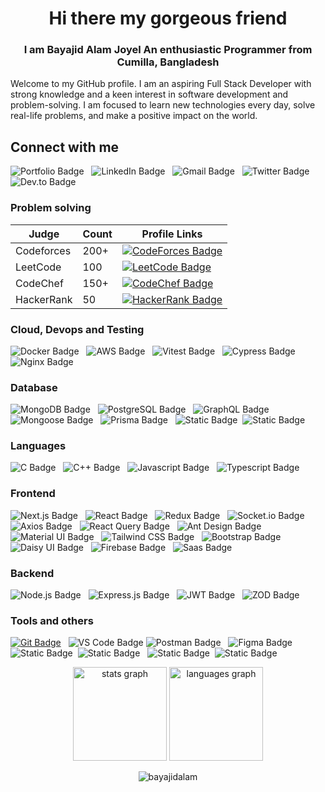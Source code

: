 <h1 align="center">Hi there my gorgeous friend </h1> 
<h3 align='center'> I am <span>Bayajid Alam Joyel</span> An enthusiastic Programmer from Cumilla, Bangladesh</h3>
<p align='left'>Welcome to my GitHub profile. I am an aspiring Full Stack Developer with strong knowledge and a keen interest in software development and problem-solving. I am focused to learn new technologies every day, solve real-life problems, and make a positive impact on the world.</p>

## Connect with me
![Portfolio Badge](https://img.shields.io/badge/Portfolio-%2337BEFF?style=for-the-badge&logo=%2337BEFF&link=https%3A%2F%2Fbayajidalamjoyel.netlify.app) &nbsp; ![LinkedIn Badge](https://img.shields.io/badge/Linkedin-%230A66C2?style=for-the-badge&logo=linkedin&link=https%3A%2F%2Fwww.linkedin.com%2Fin%2Fbayajid-alam-joyel) &nbsp; ![Gmail Badge](https://img.shields.io/badge/Gmail-%23EA4335?style=for-the-badge&logo=gmail&logoColor=%23EA4335&labelColor=white&link=bayajidalam2001%40gmail.com) &nbsp; ![Twitter Badge](https://img.shields.io/badge/Twitter-%231D9BF0?style=for-the-badge&logo=x&link=https%3A%2F%2Ftwitter.com%2Fbayajid_alam) &nbsp; ![Dev.to Badge](https://img.shields.io/badge/Dev-%230A0A0A?style=for-the-badge&logo=devdotto&link=https%3A%2F%2Fdev.to%2Fbayajid_alam)

### Problem solving
<!--
[![LeetCode Badge](https://img.shields.io/badge/LeetCode-%23FFA116?style=for-the-badge&logo=leetcode&logoColor=%23FFA116&labelColor=white)](https://leetcode.com/Bayajid_Alam)
[![CodeForces Badge](https://img.shields.io/badge/CodeForces-%231F8ACB?style=for-the-badge&logo=codeforces&logoColor=codeforces&labelColor=white)](https://codeforces.com/profile/Bayajid_Alam)
[![CodeChef Badge](https://img.shields.io/badge/CodeChef-%235B4638?style=for-the-badge&logo=codechef&logoColor=white&labelColor=000000)](https://www.codechef.com/users/bayajid)
[![HackerRank Badge](https://img.shields.io/badge/Hackerrank-%2300EA64?style=for-the-badge&logo=hackerrank&labelColor=white)](https://www.hackerrank.com/profile/bayajidalam2001)
-->

| Judge           | Count           | Profile Links   |
|-----------------|-----------------|-----------------|
| Codeforces      | 200+            | [![CodeForces Badge](https://img.shields.io/badge/CodeForces-%231F8ACB?style=for-the-badge&logo=codeforces&logoColor=codeforces&labelColor=white)](https://codeforces.com/profile/Bayajid_Alam)                    |
| LeetCode        | 100             |      [![LeetCode Badge](https://img.shields.io/badge/LeetCode-%23FFA116?style=for-the-badge&logo=leetcode&logoColor=%23FFA116&labelColor=white)](https://leetcode.com/Bayajid_Alam)                                 |
| CodeChef        | 150+            |    [![CodeChef Badge](https://img.shields.io/badge/CodeChef-%235B4638?style=for-the-badge&logo=codechef&logoColor=white&labelColor=000000)](https://www.codechef.com/users/bayajid)                               |
| HackerRank      | 50              |    [![HackerRank Badge](https://img.shields.io/badge/Hackerrank-%2300EA64?style=for-the-badge&logo=hackerrank&labelColor=white)](https://www.hackerrank.com/profile/bayajidalam2001)                                                                          |


### Cloud, Devops and Testing

![Docker Badge](https://img.shields.io/badge/Docker-%232496ED?style=for-the-badge&logo=docker&logoColor=white&labelColor=black) &nbsp; ![AWS Badge](https://img.shields.io/badge/AWS-%23232F3E?style=for-the-badge&logo=amazonaws&logoColor=white&labelColor=black) &nbsp; ![Vitest Badge](https://img.shields.io/badge/Vitest-%236E9F18?style=for-the-badge&logo=vitest&logoColor=white&labelColor=black) &nbsp; ![Cypress Badge](https://img.shields.io/badge/Cypress-%2317202C?style=for-the-badge&logo=cypress&logoColor=white&labelColor=black) &nbsp; ![Nginx Badge](https://img.shields.io/badge/Nginx-%23009639?style=for-the-badge&logo=nginx&logoColor=white&labelColor=black)



### Database

![MongoDB Badge](https://img.shields.io/badge/MongoDB-4EA94B?style=for-the-badge&logo=mongodb&logoColor=white) &nbsp; ![PostgreSQL Badge](https://img.shields.io/badge/PostgreSQL-%234169E1?style=for-the-badge&logo=postgresql&logoColor=white&labelColor=black) &nbsp; ![GraphQL Badge](https://img.shields.io/badge/-GraphQl-e535ab?style=for-the-badge&labelColor=black&logo=node.js&logoColor=e535ab)&nbsp; ![Mongoose Badge](https://img.shields.io/badge/Mongoose-%23880000?style=for-the-badge&logo=mongoose&logoColor=white&labelColor=black) &nbsp; ![Prisma Badge](https://img.shields.io/badge/prisma-%232D3748?style=for-the-badge&logo=prisma&logoColor=white&labelColor=black) &nbsp; ![Static Badge](https://img.shields.io/badge/Redis-%23DC382D?style=for-the-badge&logo=redis&logoColor=white&labelColor=black)&nbsp; ![Static Badge](https://img.shields.io/badge/Supabase-%233FCF8E?style=for-the-badge&logo=supabase&logoColor=white&labelColor=black) &nbsp; 



### Languages

![C Badge](https://img.shields.io/badge/C-%23A8B9CC?style=for-the-badge&logo=c&logoColor=white&labelColor=black) &nbsp; ![C++ Badge](https://img.shields.io/badge/C%2B%2B-%2300599C?style=for-the-badge&logo=cplusplus&logoColor=white&labelColor=black) &nbsp; ![Javascript Badge](https://img.shields.io/badge/-Javascript-F0DB4F?style=for-the-badge&labelColor=black&logo=javascript&logoColor=F0DB4F) &nbsp;  ![Typescript Badge](https://img.shields.io/badge/Typescript-%233178C6?style=for-the-badge&logo=typescript&logoColor=white&color=%233178C6) 


### Frontend

![Next.js Badge](https://img.shields.io/badge/Next%20Js-%23000000?style=for-the-badge&logo=nextdotjs&labelColor=black&color=black) &nbsp; ![React Badge](https://img.shields.io/badge/React-%2361DAFB?style=for-the-badge&logo=react&labelColor=black) &nbsp; ![Redux Badge](https://img.shields.io/badge/Redux-%23764ABC?style=for-the-badge&logo=redux&logoColor=white&color=%23764ABC) &nbsp; ![Socket.io Badge](https://img.shields.io/badge/Socket%20io-%23010101?style=for-the-badge&logo=socketdotio&logoColor=white&labelColor=black) &nbsp; ![Axios Badge](https://img.shields.io/badge/Axios-%235A29E4?style=for-the-badge&logo=axios&logoColor=white&labelColor=black) &nbsp; ![React Query Badge](https://img.shields.io/badge/React%20Query-%23FF4154?style=for-the-badge&logo=reactquery&logoColor=white&labelColor=black) &nbsp; ![Ant Design Badge](https://img.shields.io/badge/Ant%20Design-%230170FE?style=for-the-badge&logo=antdesign&logoColor=white&labelColor=black) &nbsp; ![Material UI Badge](https://img.shields.io/badge/Material%20UI-%23007FFF?style=for-the-badge&logo=mui&logoColor=white&labelColor=black) &nbsp; ![Tailwind CSS Badge](https://img.shields.io/badge/Tailwind%20CSS-092749?style=for-the-badge&logo=tailwindcss&logoColor=06B6D4&labelColor=000000) &nbsp; ![Bootstrap Badge](https://img.shields.io/badge/Bootstrap-%237952B3?style=for-the-badge&logo=bootstrap&logoColor=white&labelColor=black) &nbsp; ![Daisy UI Badge](https://img.shields.io/badge/Daisy%20UI-%235A0EF8?style=for-the-badge&logo=daisyui&logoColor=white&labelColor=black) &nbsp; ![Firebase Badge](https://img.shields.io/badge/Firebase-%23FFCA28?style=for-the-badge&logo=firebase&logoColor=white&labelColor=black) &nbsp; ![Saas Badge](https://img.shields.io/badge/Saas-%23CC6699?style=for-the-badge&logo=sass&logoColor=white&labelColor=black)


### Backend 

![Node.js Badge](https://img.shields.io/badge/-Nodejs-3C873A?style=for-the-badge&labelColor=black&logo=node.js&logoColor=3C873A) &nbsp; ![Express.js Badge](https://img.shields.io/badge/Express%20JS-%23000000?style=for-the-badge&logo=express&labelColor=black&color=black) &nbsp; ![JWT Badge](https://img.shields.io/badge/JWT-%23000000?style=for-the-badge&logo=jsonwebtokens&logoColor=white&labelColor=black) &nbsp; ![ZOD Badge](https://img.shields.io/badge/ZOD-%233E67B1?style=for-the-badge&logo=zod&logoColor=white&labelColor=black)

### Tools and others


[![Git Badge](https://img.shields.io/badge/Git-F05032?style=for-the-badge&logo=git&logoColor=white)](#) &nbsp; ![VS Code Badge](https://img.shields.io/badge/VS%20CODE-%23007ACC?style=for-the-badge&logo=visualstudiocode&logoColor=white&labelColor=black)&nbsp;![Postman Badge](https://img.shields.io/badge/Postman-%23FF6C37?style=for-the-badge&logo=postman&logoColor=white&labelColor=black) &nbsp; ![Figma Badge](https://img.shields.io/badge/Figma-%23F24E1E?style=for-the-badge&logo=figma&logoColor=white&labelColor=black) &nbsp; ![Static Badge](https://img.shields.io/badge/Jira-%230052CC?style=for-the-badge&logo=jira&logoColor=white&labelColor=black) &nbsp;![Static Badge](https://img.shields.io/badge/Chrome-%234285F4?style=for-the-badge&logo=googlechrome&logoColor=white&labelColor=black) &nbsp; ![Static Badge](https://img.shields.io/badge/Edge-%230078D7?style=for-the-badge&logo=microsoftedge&logoColor=white&labelColor=black) &nbsp;![Static Badge](https://img.shields.io/badge/Firefox-%23FF7139?style=for-the-badge&logo=firefox&logoColor=white&labelColor=black)







<div align="center" >
  <img src="https://github-readme-stats.vercel.app/api?username=BayajidAlam&hide_title=false&hide_rank=false&show_icons=true&include_all_commits=true&count_private=true&disable_animations=false&theme=dracula&locale=en&hide_border=false" height="150" alt="stats graph"  />
  <img src="https://github-readme-stats.vercel.app/api/top-langs?username=BayajidAlam&locale=en&hide_title=false&layout=compact&card_width=320&langs_count=5&theme=dracula&hide_border=false" height="150" alt="languages graph"  />
</div>


<p align="center"><img align="center" src="https://github-readme-streak-stats.herokuapp.com/?user=bayajidalam&" alt="bayajidalam" /></p>
